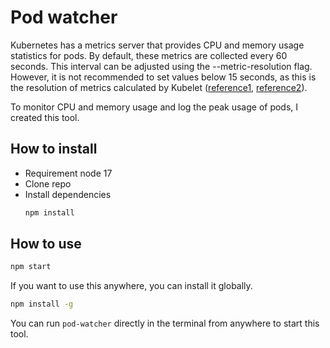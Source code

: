 # Pod watcher

Kubernetes has a metrics server that provides CPU and memory usage statistics for pods. By default, these metrics are collected every 60 seconds. This interval can be adjusted using the --metric-resolution flag. However, it is not recommended to set values below 15 seconds, as this is the resolution of metrics calculated by Kubelet ([reference1]((https://github.com/kubernetes-sigs/metrics-server/blob/master/docs/command-line-flags.txt#L9)), [reference2](https://github.com/kubernetes-sigs/metrics-server/blob/master/FAQ.md#how-often-metrics-are-scraped)).

To monitor CPU and memory usage and log the peak usage of pods, I created this tool.

## How to install
- Requirement node 17
- Clone repo
- Install dependencies
   ```bash
   npm install
   ```

## How to use
```bash
npm start
```
If you want to use this anywhere, you can install it globally.
```bash
npm install -g
```
You can run `pod-watcher` directly in the terminal from anywhere to start this tool.

